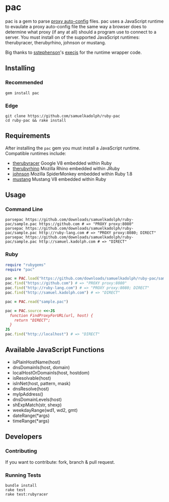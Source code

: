 # pac

pac is a gem to parse [proxy auto-config](http://en.wikipedia.org/wiki/Proxy_auto-config) files.
pac uses a JavaScript runtime to evaulate a proxy auto-config file the same way a browser does to determine what proxy (if
any at all) should a program use to connect to a server. You must install on of the supported JavaScript runtimes:
therubyracer, therubyrhino, johnson or mustang.

Big thanks to [sstephenson](https://github.com/sstephenson)'s [execjs](https://github.com/sstephenson/execjs) for the
runtime wrapper code.

## Installing

### Recommended

```
gem install pac
```

### Edge

```
git clone https://github.com/samuelkadolph/ruby-pac
cd ruby-pac && rake install
```

## Requirements

After installing the `pac` gem you must install a JavaScript runtime. Compatible runtimes include:

* [therubyracer](https://rubygems.org/gems/therubyracer) Google V8 embedded within Ruby
* [therubyrhino](https://rubygems.org/gems/therubyrhino/) Mozilla Rhino embedded within JRuby
* [johnson](https://rubygems.org/gems/johnson/) Mozilla SpiderMonkey embedded within Ruby 1.8
* [mustang](https://rubygems.org/gems/mustang/) Mustang V8 embedded within Ruby

## Usage

### Command Line

```
parsepac https://github.com/downloads/samuelkadolph/ruby-pac/sample.pac https://github.com # => "PROXY proxy:8080"
parsepac https://github.com/downloads/samuelkadolph/ruby-pac/sample.pac http://ruby-lang.com # => "PROXY proxy:8080; DIRECT"
parsepac https://github.com/downloads/samuelkadolph/ruby-pac/sample.pac http://samuel.kadolph.com # => "DIRECT"
```

### Ruby

```ruby
require "rubygems"
require "pac"

pac = PAC.load("https://github.com/downloads/samuelkadolph/ruby-pac/sample.pac")
pac.find("https://github.com") # => "PROXY proxy:8080"
pac.find("http://ruby-lang.com") # => "PROXY proxy:8080; DIRECT"
pac.find("http://samuel.kadolph.com") # => "DIRECT"

pac = PAC.read("sample.pac")

pac = PAC.source <<-JS
  function FindProxyForURL(url, host) {
    return "DIRECT";
  }
JS
pac.find("http://localhost") # => "DIRECT"
```

## Available JavaScript Functions

* isPlainHostName(host)
* dnsDomainIs(host, domain)
* localHostOrDomainIs(host, hostdom)
* isResolvable(host)
* isInNet(host, pattern, mask)
* dnsResolve(host)
* myIpAddress()
* dnsDomainLevels(host)
* shExpMatch(str, shexp)
* weekdayRange(wd1, wd2, gmt)
* dateRange(*args)
* timeRange(*args)

## Developers

### Contributing

If you want to contribute: fork, branch & pull request.

### Running Tests

```
bundle install
rake test
rake test:rubyracer
```
